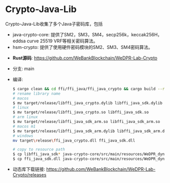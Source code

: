 # Crypto-Java-Lib

Crypto-Java-Lib收集了多个Java子密码库，包括
* java-crypto-core: 提供了SM2，SM3，SM4，secp256k，keccak256H，eddsa curve 25519 VRF等相关密码算法。
* hsm-crypto:  提供了使用硬件密码模块的SM2、SM3、SM4密码算法。

- **Rust源码**: https://github.com/WeBankBlockchain/WeDPR-Lab-Crypto

- 分支:
main

- 编译:
  ```bash
  $ cargo clean && cd ffi/ffi_java/ffi_java_crypto && cargo build --release --no-default-features --features "wedpr_f_hex wedpr_f_signature_secp256k1 wedpr_f_hash_keccak256 wedpr_f_signature_sm2 wedpr_f_hash_sm3 wedpr_f_vrf_curve25519"
  # rename library name
  # macos
  $ mv target/release/libffi_java_crypto.dylib libffi_java_sdk.dylib
  # linux
  $ mv target/release/libffi_java_crypto.so libffi_java_sdk.so
  # arm linux
  $ mv target/release/libffi_java_sdk_arm.so libffi_java_sdk_arm.so
  # macos m1
  $ mv target/release/libffi_java_sdk_arm.dylib libffi_java_sdk_arm.dylib
  # windows
  mv target\release\ffi_java_crypto.dll ffi_java_sdk.dll
  
  # copy to resource path
  $ cp libffi_java_sdk* java-crypto-core/src/main/resources/WeDPR_dynamic_lib/
  $ cp ffi_java_sdk.dll java-crypto-core/src/main/resources/WeDPR_dynamic_lib/
  ```

- 动态库下载链接: https://github.com/WeBankBlockchain/WeDPR-Lab-Crypto/releases